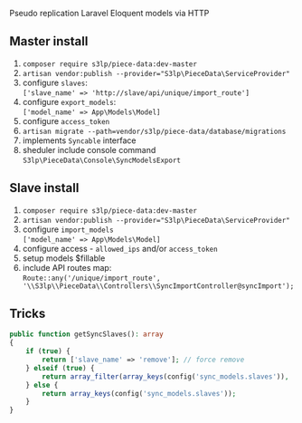 Pseudo replication Laravel Eloquent models via HTTP

## Master install

1. `composer require s3lp/piece-data:dev-master`
2. `artisan vendor:publish --provider="S3lp\PieceData\ServiceProvider"`
3. configure `slaves`:  
   `['slave_name' => 'http://slave/api/unique/import_route']`
4. configure `export_models`:  
   `['model_name' => App\Models\Model]`
5. configure `access_token`
6. `artisan migrate --path=vendor/s3lp/piece-data/database/migrations`
7. implements `Syncable` interface
8. sheduler include console command  
   `S3lp\PieceData\Console\SyncModelsExport`

## Slave install

1. `composer require s3lp/piece-data:dev-master`
2. `artisan vendor:publish --provider="S3lp\PieceData\ServiceProvider"`
3. configure `import_models`  
   `['model_name' => App\Models\Model]`
4. configure access - `allowed_ips` and/or `access_token`
5. setup models $fillable
6. include API routes map:  
   `Route::any('/unique/import_route', '\\S3lp\\PieceData\\Controllers\\SyncImportController@syncImport');`


## Tricks

```php
public function getSyncSlaves(): array
{
    if (true) {
        return ['slave_name' => 'remove']; // force remove
    } elseif (true) {
        return array_filter(array_keys(config('sync_models.slaves')), 'callback');
    } else {
        return array_keys(config('sync_models.slaves'));
    }
}
```